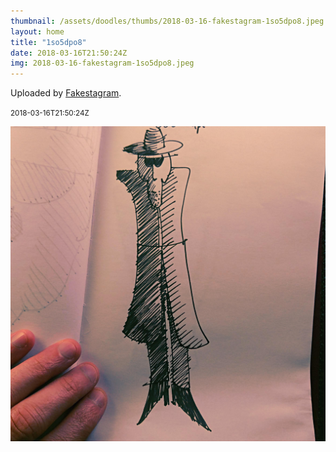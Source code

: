 ```yaml
---
thumbnail: /assets/doodles/thumbs/2018-03-16-fakestagram-1so5dpo8.jpeg
layout: home
title: "1so5dpo8"
date: 2018-03-16T21:50:24Z
img: 2018-03-16-fakestagram-1so5dpo8.jpeg
---
```


Uploaded by [Fakestagram](https://github.com/opyate/fakestagram).

<small>2018-03-16T21:50:24Z</small>

![Uploaded by Fakestagram](2018-03-16-fakestagram-1so5dpo8.jpeg)
